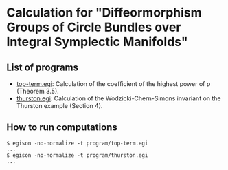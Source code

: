 # Calculation for "Diffeormorphism Groups of Circle Bundles over Integral Symplectic Manifolds"

## List of programs

* [top-term.egi](https://github.com/egisatoshi/EMR-Paper-Computation/blob/master/programs/top-term.egi): Calculation of the coefficient of the highest power of p (Theorem 3.5).
* [thurston.egi](https://github.com/egisatoshi/EMR-Paper-Computation/blob/master/programs/thurston.egi): Calculation of the Wodzicki-Chern-Simons invariant on the Thurston example (Section 4).

## How to run computations
```
$ egison -no-normalize -t program/top-term.egi
...
$ egison -no-normalize -t program/thurston.egi
...
```
